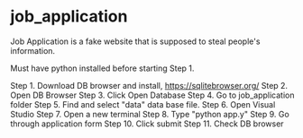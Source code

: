 # job_application

Job Application is a fake website that is supposed to steal people's information.

Must have python installed before starting Step 1.

Step 1. Download DB browser and install, https://sqlitebrowser.org/
Step 2. Open DB Browser
Step 3. Click Open Database
Step 4. Go to job_application folder
Step 5. Find and select "data" data base file.
Step 6. Open Visual Studio
Step 7. Open a new terminal
Step 8. Type "python app.y"
Step 9. Go through application form
Step 10. Click submit
Step 11. Check DB browser

